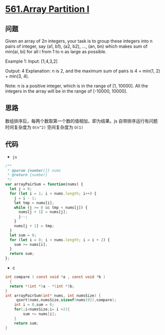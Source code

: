 # [561.Array Partition I](https://leetcode.com/problems/array-partition-i/)

## 问题

Given an array of 2n integers, your task is to group these integers into n pairs of integer, say (a1, b1), (a2, b2), ..., (an, bn) which makes sum of min(ai, bi) for all i from 1 to n as large as possible.

Example 1:
Input: [1,4,3,2]

Output: 4
Explanation: n is 2, and the maximum sum of pairs is 4 = min(1, 2) + min(3, 4).

Note:
n is a positive integer, which is in the range of [1, 10000].
All the integers in the array will be in the range of [-10000, 10000].

## 思路

数组排序后，每两个数取第一个数的值相加，即为结果。js 自带排序运行有问题
时间复杂度为 `O(n^2)`
空间复杂度为 `O(1)`

## 代码

- `js`

```js
/**
 * @param {number[]} nums
 * @return {number}
 */
var arrayPairSum = function(nums) {
  let j = 0;
  for (let i = 1; i < nums.length; i++) {
    j = i - 1;
    let tmp = nums[i];
    while (j >= 0 && tmp < nums[j]) {
      nums[j + 1] = nums[j];
      j--;
    }
    nums[j + 1] = tmp;
  }
  let sum = 0;
  for (let i = 0; i < nums.length; i = i + 2) {
    sum += nums[i];
  }
  return sum;
};
```

- c

```c
int compare ( const void *a , const void *b )
  {
  return *(int *)a - *(int *)b;
}
int arrayPairSum(int* nums, int numsSize) {
     qsort(nums,numsSize,sizeof(nums[0]),compare);
    int i = 0,sum = 0;
    for(;i<numsSize;i= i +2){
        sum += nums[i];
    }
    return sum;
}
```

